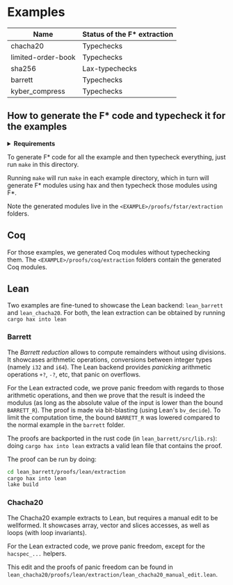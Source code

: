 # Examples

| Name               | Status of the F\* extraction |
| ------------------ | ---------------------------- |
| chacha20           | Typechecks                   |
| limited-order-book | Typechecks                   |
| sha256             | Lax-typechecks               |
| barrett            | Typechecks                   |
| kyber_compress     | Typechecks                   |

## How to generate the F\* code and typecheck it for the examples

<details>
  <summary><b>Requirements</b></summary>

  First, make sure to have hax installed in PATH. Then:

  * With Nix, `nix develop .#examples` setups a shell automatically for you.

  * Without Nix:
    1. install F* `v2025.03.25`<!---FSTAR_VERSION--> manually (see https://github.com/FStarLang/FStar/blob/master/INSTALL.md);
       1. make sure to have `fstar.exe` in PATH;
       2. or set the `FSTAR_HOME` environment variable.
    2. clone [Hacl*](https://github.com/hacl-star/hacl-star) somewhere;
    3. `export HACL_HOME=THE_DIRECTORY_WHERE_YOU_HAVE_HACL_STAR`.
</details>

To generate F\* code for all the example and then typecheck
everything, just run `make` in this directory.

Running `make` will run `make` in each example directory, which in
turn will generate F\* modules using hax and then typecheck those
modules using F\*.

Note the generated modules live in the
`<EXAMPLE>/proofs/fstar/extraction` folders.

## Coq

For those examples, we generated Coq modules without typechecking them.
The `<EXAMPLE>/proofs/coq/extraction` folders contain the generated Coq modules.

## Lean

Two examples are fine-tuned to showcase the Lean backend: `lean_barrett` and
`lean_chacha20`. For both, the lean extraction can be obtained by running `cargo
hax into lean`

### Barrett

The *Barrett reduction* allows to compute remainders without using divisions. It
showcases arithmetic operations, conversions between integer types (namely `i32`
and `i64`). The Lean backend provides *panicking* arithmetic operations `+?`,
`-?`, etc, that panic on overflows.

For the Lean extracted code, we prove panic freedom with regards to those
arithmetic operations, and then we prove that the result is indeed the modulus
(as long as the absolute value of the input is lower than the bound
`BARRETT_R`). The proof is made via bit-blasting (using Lean's `bv_decide`). To
limit the computation time, the bound `BARRETT_R` was lowered compared to the
normal example in the `barrett` folder.

The proofs are backported in the rust code (in `lean_barrett/src/lib.rs`): doing
`cargo hax into lean` extracts a valid lean file that contains the proof.

The proof can be run by doing:

```sh
cd lean_barrett/proofs/lean/extraction
cargo hax into lean
lake build
```

### Chacha20

The Chacha20 example extracts to Lean, but requires a manual edit to be
wellformed. It showcases array, vector and slices accesses, as well as loops
(with loop invariants).

For the Lean extracted code, we prove panic freedom, except for the
`hacspec_...` helpers.

This edit and the proofs of panic freedom can be found in
`lean_chacha20/proofs/lean/extraction/lean_chacha20_manual_edit.lean`.
